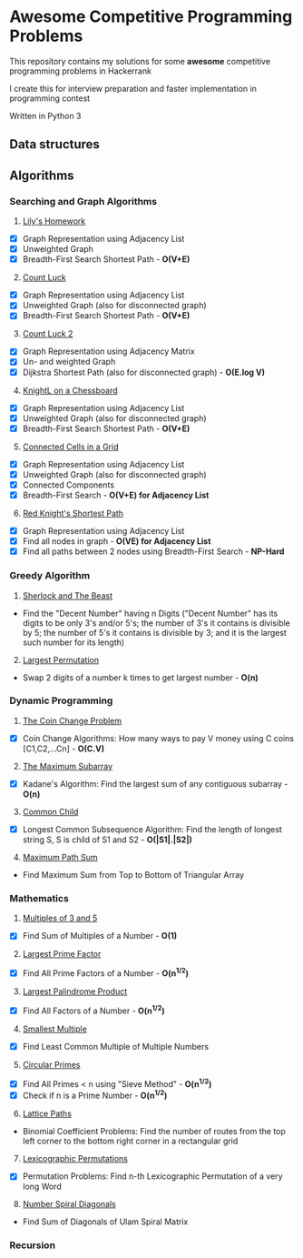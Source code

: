 # Awesome Competitive Programming Problems

This repository contains my solutions for some **awesome** competitive programming problems in Hackerrank

I create this for interview preparation and faster implementation in programming contest

Written in Python 3

Data structures
---------------


Algorithms
----------

### Searching and Graph Algorithms
1. [Lily's Homework](https://github.com/leduckhai/Awesome-Competitive-Programming/blob/main/Searching%20and%20Graph%20Algorithms/Lily's_Homework.ipynb)
- [x] Graph Representation using Adjacency List
- [x] Unweighted Graph
- [x] Breadth-First Search Shortest Path - **O(V+E)**

2. [Count Luck](https://github.com/leduckhai/Awesome-Competitive-Programming/blob/main/Searching%20and%20Graph%20Algorithms/Count_Luck.ipynb)
- [x] Graph Representation using Adjacency List
- [x] Unweighted Graph (also for disconnected graph)
- [x] Breadth-First Search Shortest Path - **O(V+E)**

3. [Count Luck 2](https://github.com/leduckhai/Awesome-Competitive-Programming/blob/main/Searching%20and%20Graph%20Algorithms/Count_Luck_2.ipynb)
- [x] Graph Representation using Adjacency Matrix
- [x] Un- and weighted Graph
- [x] Dijkstra Shortest Path (also for disconnected graph) - **O(E.log V)**

4. [KnightL on a Chessboard](https://github.com/leduckhai/Awesome-Competitive-Programming/blob/main/Searching%20and%20Graph%20Algorithms/KnightL_on_a_Chessboard.ipynb)
- [x] Graph Representation using Adjacency List
- [x] Unweighted Graph (also for disconnected graph)
- [x] Breadth-First Search Shortest Path - **O(V+E)**

5. [Connected Cells in a Grid](https://github.com/leduckhai/Awesome-Competitive-Programming/blob/main/Searching%20and%20Graph%20Algorithms/Connected_Cells_in_a_Grid.ipynb)
- [x] Graph Representation using Adjacency List
- [x] Unweighted Graph (also for disconnected graph)
- [x] Connected Components
- [x] Breadth-First Search - **O(V+E) for Adjacency List**

6. [Red Knight's Shortest Path](https://github.com/leduckhai/Awesome-Competitive-Programming/blob/main/Searching%20and%20Graph%20Algorithms/Red_Knight's_Shortest_Path.ipynb)
- [x] Graph Representation using Adjacency List 
- [x] Find all nodes in graph - **O(VE) for Adjacency List**
- [x] Find all paths between 2 nodes using Breadth-First Search - **NP-Hard**

### Greedy Algorithm
1. [Sherlock and The Beast](https://github.com/leduckhai/Awesome-Competitive-Programming/blob/main/Greedy%20Algorithm/Sherlock_and_The_Beast.ipynb)
- Find the "Decent Number" having n Digits ("Decent Number" has its digits to be only 3's and/or 5's; the number of 3's it contains is divisible by 5; the number of 5's it contains is divisible by 3; and it is the largest such number for its length)

2. [Largest Permutation](https://github.com/leduckhai/Awesome-Competitive-Programming/blob/main/Greedy%20Algorithm/Largest_Permutation.ipynb)
- Swap 2 digits of a number k times to get largest number - **O(n)**

### Dynamic Programming
1. [The Coin Change Problem](https://github.com/leduckhai/Awesome-Competitive-Programming/blob/main/Dynamic%20Programming/The_Coin_Change_Problem.ipynb)
- [x] Coin Change Algorithms: How many ways to pay V money using C coins [C1,C2,...Cn] - **O(C.V)**

2. [The Maximum Subarray](https://github.com/leduckhai/Awesome-Competitive-Programming/blob/main/Dynamic%20Programming/The_Maximum_Subarray.ipynb)
- [x] Kadane's Algorithm: Find the largest sum of any contiguous subarray - **O(n)**

3. [Common Child](https://github.com/leduckhai/Awesome-Competitive-Programming/blob/main/Dynamic%20Programming/Common_Child.ipynb)
- [x] Longest Common Subsequence Algorithm: Find the length of longest string S, S is child of S1 and S2 - **O(|S1|.|S2|)**

4. [Maximum Path Sum](https://github.com/leduckhai/Awesome-Competitive-Programming/blob/main/Dynamic%20Programming/Maximum_Path_Sum.ipynb)
- Find Maximum Sum from Top to Bottom of Triangular Array

### Mathematics
1. [Multiples of 3 and 5](https://github.com/leduckhai/Awesome-Competitive-Programming/blob/main/Mathematics/Multiples_of_3_and_5.ipynb)
- [x] Find Sum of Multiples of a Number - **O(1)**

2. [Largest Prime Factor](https://github.com/leduckhai/Awesome-Competitive-Programming/blob/main/Mathematics/Largest_Prime_Factor.ipynb)
- [x] Find All Prime Factors of a Number - **O(n<sup>1/2</sup>)** 

3. [Largest Palindrome Product](https://github.com/leduckhai/Awesome-Competitive-Programming/blob/main/Mathematics/Largest_Palindrome_Product.ipynb)
- [x] Find All Factors of a Number - **O(n<sup>1/2</sup>)**

4. [Smallest Multiple](https://github.com/leduckhai/Awesome-Competitive-Programming/blob/main/Mathematics/Smallest_Multiple.ipynb)
- [x] Find Least Common Multiple of Multiple Numbers

5. [Circular Primes](https://github.com/leduckhai/Awesome-Competitive-Programming/blob/main/Mathematics/Circular_Primes.ipynb)
- [x] Find All Primes < n using "Sieve Method" - **O(n<sup>1/2</sup>)**
- [x] Check if n is a Prime Number - **O(n<sup>1/2</sup>)**

6. [Lattice Paths](https://github.com/leduckhai/Awesome-Competitive-Programming/blob/main/Mathematics/Lattice_Paths.ipynb)
- Binomial Coefficient Problems: Find the number of routes from the top left corner to the bottom right corner in a rectangular grid

7. [Lexicographic Permutations](https://github.com/leduckhai/Awesome-Competitive-Programming/blob/main/Mathematics/Lexicographic_Permutations.ipynb)
- [x] Permutation Problems: Find n-th Lexicographic Permutation of a very long Word

8. [Number Spiral Diagonals](https://github.com/leduckhai/Awesome-Competitive-Programming/blob/main/Mathematics/Number_Spiral_Diagonals.ipynb)
- Find Sum of Diagonals of Ulam Spiral Matrix

### Recursion


